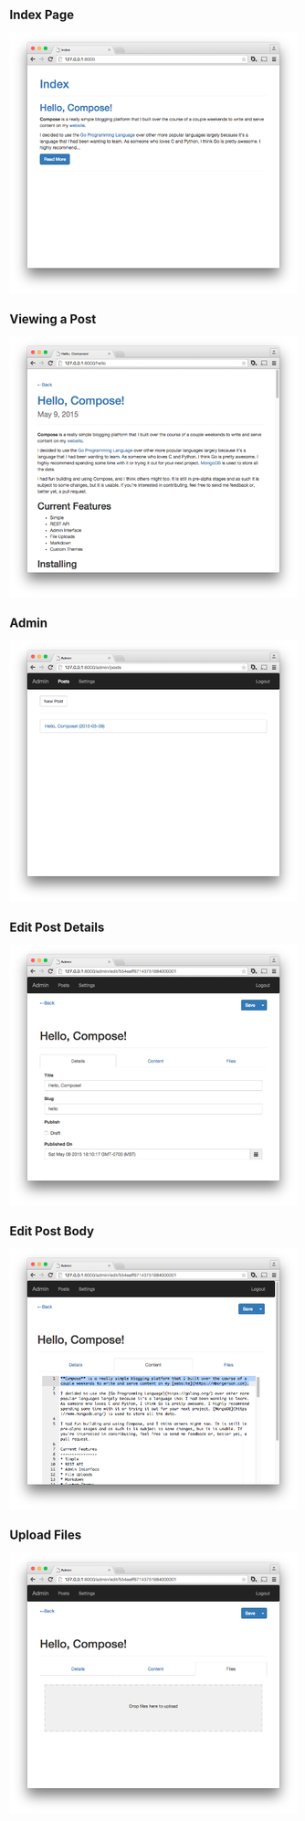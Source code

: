 ## Index Page
![](https://github.com/mborgerson/Compose/raw/master/screenshots/index.png)

## Viewing a Post
![](https://github.com/mborgerson/Compose/raw/master/screenshots/view_post.png)

## Admin
![](https://github.com/mborgerson/Compose/raw/master/screenshots/admin_view_posts.png)

## Edit Post Details
![](https://github.com/mborgerson/Compose/raw/master/screenshots/admin_edit_post_details.png)

## Edit Post Body
![](https://github.com/mborgerson/Compose/raw/master/screenshots/admin_edit_post_body.png)

## Upload Files
![](https://github.com/mborgerson/Compose/raw/master/screenshots/admin_edit_post_upload_files.png)